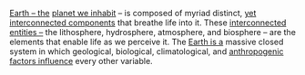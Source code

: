 
[Earth – the](1/3/2/.Earth) [planet we inhabit](1/3/3/3/.Extraterrestrial%20Bodies) – is composed of myriad distinct, [yet interconnected components](1/1/3/1/2/3/3/.Interconnectedness) that breathe life into it. These [interconnected entities –](1/1/3/1/2/3/3/.Interconnectedness) the lithosphere, hydrosphere, atmosphere, and biosphere – are the elements that enable life as we perceive it. The [Earth is a](1/3/2/.Earth) massive closed system in which geological, biological, climatological, and [anthropogenic factors influence](1/3/2/2/3/_Natural-Human%20Impact) every other variable.

